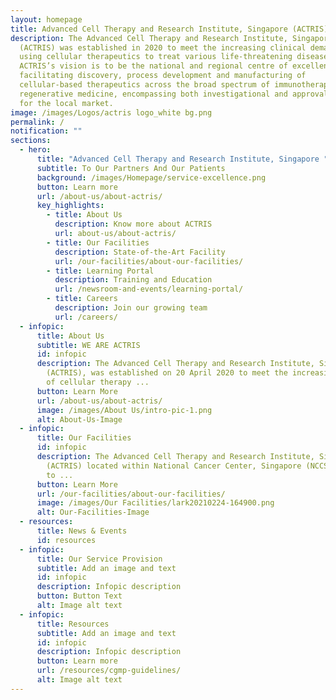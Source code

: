 ```yaml
---
layout: homepage
title: Advanced Cell Therapy and Research Institute, Singapore (ACTRIS)
description: The Advanced Cell Therapy and Research Institute, Singapore
  (ACTRIS) was established in 2020 to meet the increasing clinical demand of
  using cellular therapeutics to treat various life-threatening diseases.
  ACTRIS’s vision is to be the national and regional centre of excellence for
  facilitating discovery, process development and manufacturing of
  cellular-based therapeutics across the broad spectrum of immunotherapy and
  regenerative medicine, encompassing both investigational and approval products
  for the local market.
image: /images/Logos/actris logo_white bg.png
permalink: /
notification: ""
sections:
  - hero:
      title: "Advanced Cell Therapy and Research Institute, Singapore "
      subtitle: To Our Partners And Our Patients
      background: /images/Homepage/service-excellence.png
      button: Learn more
      url: /about-us/about-actris/
      key_highlights:
        - title: About Us
          description: Know more about ACTRIS
          url: about-us/about-actris/
        - title: Our Facilities
          description: State-of-the-Art Facility
          url: /our-facilities/about-our-facilities/
        - title: Learning Portal
          description: Training and Education
          url: /newsroom-and-events/learning-portal/
        - title: Careers
          description: Join our growing team
          url: /careers/
  - infopic:
      title: About Us
      subtitle: WE ARE ACTRIS
      id: infopic
      description: The Advanced Cell Therapy and Research Institute, Singapore
        (ACTRIS), was established on 20 April 2020 to meet the increasing demand
        of cellular therapy ...
      button: Learn More
      url: /about-us/about-actris/
      image: /images/About Us/intro-pic-1.png
      alt: About-Us-Image
  - infopic:
      title: Our Facilities
      id: infopic
      description: The Advanced Cell Therapy and Research Institute, Singapore
        (ACTRIS) located within National Cancer Center, Singapore (NCCS) is home
        to ...
      button: Learn More
      url: /our-facilities/about-our-facilities/
      image: /images/Our Facilities/lark20210224-164900.png
      alt: Our-Facilities-Image
  - resources:
      title: News & Events
      id: resources
  - infopic:
      title: Our Service Provision
      subtitle: Add an image and text
      id: infopic
      description: Infopic description
      button: Button Text
      alt: Image alt text
  - infopic:
      title: Resources
      subtitle: Add an image and text
      id: infopic
      description: Infopic description
      button: Learn more
      url: /resources/cgmp-guidelines/
      alt: Image alt text
---
```

